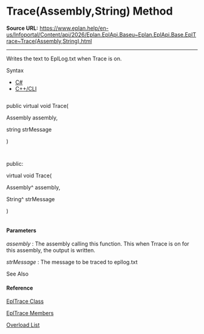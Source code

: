 # Trace(Assembly,String) Method

**Source URL:** https://www.eplan.help/en-us/Infoportal/Content/api/2026/Eplan.EplApi.Baseu~Eplan.EplApi.Base.EplTrace~Trace(Assembly,String).html

---

Writes the text to EplLog.txt when Trace is on.

Syntax

- [C#](#i-syntax-CS)
- [C++/CLI](#i-syntax-CPP2005)

```
```
public virtual void Trace( 
   Assembly assembly,
   string strMessage
)
```
```

```
```
public:
virtual void Trace( 
   Assembly^ assembly,
   String^ strMessage
)
```
```

#### Parameters

*assembly*
:   The assembly calling this function. This when Trrace is on for this assembly, the output is written.

*strMessage*
:   The message to be traced to epllog.txt



See Also

#### Reference

[EplTrace Class](Eplan.EplApi.Baseu~Eplan.EplApi.Base.EplTrace.html)
  
[EplTrace Members](Eplan.EplApi.Baseu~Eplan.EplApi.Base.EplTrace_members.html)
  
[Overload List](Eplan.EplApi.Baseu~Eplan.EplApi.Base.EplTrace~Trace.html)